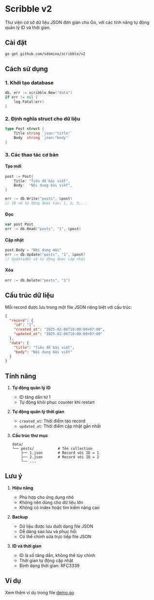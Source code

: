 # Scribble v2

Thư viện cơ sở dữ liệu JSON đơn giản cho Go, với các tính năng tự động quản lý ID và thời gian.

## Cài đặt

```bash
go get github.com/sdomino/scribble/v2
```

## Cách sử dụng

### 1. Khởi tạo database

```go
db, err := scribble.New("data")
if err != nil {
    log.Fatal(err)
}
```

### 2. Định nghĩa struct cho dữ liệu

```go
type Post struct {
    Title string `json:"title"`
    Body  string `json:"body"`
}
```

### 3. Các thao tác cơ bản

#### Tạo mới

```go
post := Post{
    Title: "Tiêu đề bài viết",
    Body:  "Nội dung bài viết",
}

err := db.Write("posts", &post)
// ID sẽ tự động được tạo: 1, 2, 3,...
```

#### Đọc

```go
var post Post
err := db.Read("posts", "1", &post)
```

#### Cập nhật

```go
post.Body = "Nội dung mới"
err := db.Update("posts", "1", &post)
// UpdatedAt sẽ tự động được cập nhật
```

#### Xóa

```go
err := db.Delete("posts", "1")
```

## Cấu trúc dữ liệu

Mỗi record được lưu trong một file JSON riêng biệt với cấu trúc:

```json
{
  "record": {
    "id": "1",
    "created_at": "2025-02-06T10:00:00+07:00",
    "updated_at": "2025-02-06T10:00:00+07:00"
  },
  "data": {
    "title": "Tiêu đề bài viết",
    "body": "Nội dung bài viết"
  }
}
```

## Tính năng

1. **Tự động quản lý ID**

   - ID tăng dần từ 1
   - Tự động khôi phục counter khi restart

2. **Tự động quản lý thời gian**

   - `created_at`: Thời điểm tạo record
   - `updated_at`: Thời điểm cập nhật gần nhất

3. **Cấu trúc thư mục**

   ```
   data/
   └── posts/           # Tên collection
       ├── 1.json       # Record với ID = 1
       ├── 2.json       # Record với ID = 2
       └── ...
   ```

## Lưu ý

1. **Hiệu năng**

   - Phù hợp cho ứng dụng nhỏ
   - Không nên dùng cho dữ liệu lớn
   - Không có index hoặc tìm kiếm nâng cao

2. **Backup**

   - Dữ liệu được lưu dưới dạng file JSON
   - Dễ dàng sao lưu và phục hồi
   - Có thể chỉnh sửa trực tiếp file JSON

3. **ID và thời gian**
   - ID là số tăng dần, không thể tùy chỉnh
   - Thời gian tự động cập nhật
   - Định dạng thời gian: RFC3339

## Ví dụ

Xem thêm ví dụ trong file [demo.go](demo.go)

